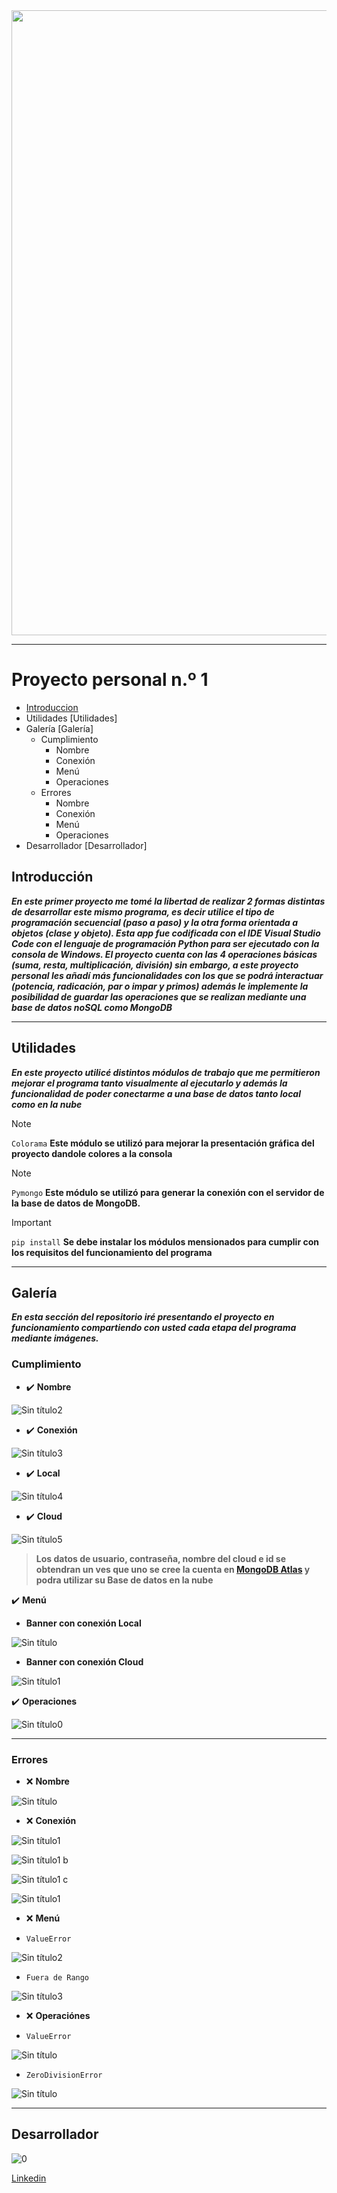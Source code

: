 <img width = 1000  src="https://github.com/Lucas-devSoft/Python/assets/111676352/bc4bbae9-b3d5-4b7d-a076-fa72317453df">
<hr>

# Proyecto personal n.º 1

- [Introduccion](#introducción)
- Utilidades [Utilidades]
- Galería [Galería]
  - Cumplimiento
      - Nombre
      - Conexión
      - Menú
      - Operaciones
  - Errores
      - Nombre
      - Conexión
      - Menú
      - Operaciones
- Desarrollador [Desarrollador]

## Introducción

***En este primer proyecto me tomé la libertad de realizar 2 formas distintas de desarrollar este mismo programa, es decir utilice el tipo de programación secuencial (paso a paso) y la otra forma orientada a objetos (clase y objeto). Esta app fue codificada con el IDE Visual Studio Code con el lenguaje de programación Python para ser ejecutado con la consola de Windows. El proyecto cuenta con las 4 operaciones básicas (suma, resta, multiplicación, división) sin embargo, a este proyecto personal les añadí más funcionalidades con los que se podrá interactuar (potencia, radicación, par o impar y primos) además le implemente la posibilidad de guardar las operaciones que se realizan mediante una base de datos noSQL como MongoDB***

<hr>

## Utilidades

***En este proyecto utilicé distintos módulos de trabajo que me permitieron mejorar el programa tanto visualmente al ejecutarlo y además la funcionalidad de poder conectarme a una base de datos tanto local como en la nube***

> [!NOTE]
>  `Colorama` **Este módulo se utilizó para mejorar la presentación gráfica del proyecto dandole colores a la consola**

> [!NOTE]
> `Pymongo` **Este módulo se utilizó para generar la conexión con el servidor de la base de datos de MongoDB.**

> [!IMPORTANT]
> `pip install` **Se debe instalar los módulos mensionados para cumplir con los requisitos del funcionamiento del programa**

<hr>

## Galería

***En esta sección del repositorio iré presentando el proyecto en funcionamiento compartiendo con usted cada etapa del programa mediante imágenes.***

### Cumplimiento

- :heavy_check_mark: **Nombre**
  
![Sin título2](https://github.com/Lucas-devSoft/Python/assets/111676352/3322577b-53e9-438a-bffc-38280cd2395d)

- :heavy_check_mark: **Conexión**

![Sin título3](https://github.com/Lucas-devSoft/Python/assets/111676352/f9d7fabc-5081-404f-99d8-d1536a89a810)

- :heavy_check_mark: **Local**
      
![Sin título4](https://github.com/Lucas-devSoft/Python/assets/111676352/32d2de20-ac85-4e7f-9078-afbeb89de626)

- :heavy_check_mark: **Cloud**

![Sin título5](https://github.com/Lucas-devSoft/Python/assets/111676352/1df517a8-7aaa-4a96-9e94-064e17df21cb)

> **Los datos de usuario, contraseña, nombre del cloud e id se obtendran un ves que uno se cree la cuenta en [MongoDB Atlas](https://www.mongodb.com/atlas) y podra utilizar su Base de datos en la nube** 

:heavy_check_mark: **Menú**

- **Banner con conexión Local**

![Sin título](https://github.com/Lucas-devSoft/Python/assets/111676352/d54206bd-6463-46e1-8112-47b50693029c)

- **Banner con conexión Cloud**

![Sin título1](https://github.com/Lucas-devSoft/Python/assets/111676352/da28ca10-97b3-4b18-8602-2037c1c3eccc)

:heavy_check_mark: **Operaciones**

![Sin título0](https://github.com/Lucas-devSoft/Python/assets/111676352/f7fc29a8-82ed-4a91-8737-b41ab97583d9)

<hr>

### Errores

- :x: **Nombre**
      
![Sin título](https://github.com/Lucas-devSoft/Python/assets/111676352/b2dc7895-be63-4d51-9edc-4c8916958eca)

- :x: **Conexión**
      
![Sin título1](https://github.com/Lucas-devSoft/Python/assets/111676352/beb60c66-a40f-43c7-a967-5164556da0ea)

![Sin título1 b](https://github.com/Lucas-devSoft/Python/assets/111676352/f1fcab11-4538-466d-b35e-4331f45776e7)

![Sin título1 c](https://github.com/Lucas-devSoft/Python/assets/111676352/fad2e960-8bae-444c-9a08-e4046fe15488)

![Sin título1](https://github.com/Lucas-devSoft/Python/assets/111676352/a0315f10-1826-4bad-84e2-5847345de88c)

- :x: **Menú**

- `ValueError`

![Sin título2](https://github.com/Lucas-devSoft/Python/assets/111676352/385dc4c1-b857-481a-91d7-5cc58a2ef980)

- `Fuera de Rango`

![Sin título3](https://github.com/Lucas-devSoft/Python/assets/111676352/bec7b68f-39a4-4715-b215-c3990ec5427b)

- :x: **Operaciónes**

- `ValueError`

![Sin título](https://github.com/Lucas-devSoft/Python/assets/111676352/558df262-e79d-4733-8478-7815c793ae95)

- `ZeroDivisionError`

![Sin título](https://github.com/Lucas-devSoft/Python/assets/111676352/111a34eb-0cf1-48a8-801d-8716eba83537)

<hr>

## Desarrollador

![0](https://github.com/Lucas-devSoft/Python/assets/111676352/4625b1db-f159-4209-a05e-af3262090057)

[Linkedin](https://www.linkedin.com/in/lucasdevsoft2022)

















